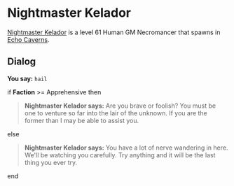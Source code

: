 # Nightmaster Kelador



[Nightmaster Kelador](/npc/153091) is a level 61 Human GM Necromancer that spawns in [Echo Caverns](/zone/153).



## Dialog

**You say:** `hail`



if **Faction** >= Apprehensive then



>**Nightmaster Kelador says:** Are you brave or foolish?  You must be one to venture so far into the lair of the unknown.  If you are the former than I may be able to assist you.


else



>**Nightmaster Kelador says:** You have a lot of nerve wandering in here.  We'll be watching you carefully.  Try anything and it will be the last thing you ever try.

end